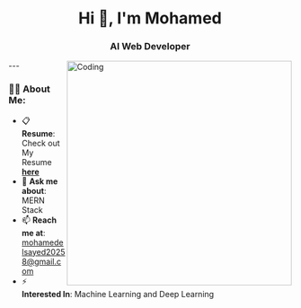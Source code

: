 
<h1 align="center">Hi 👋, I'm Mohamed</h1>
<h3 align="center">AI Web Developer</h3>
---
<img align="right" alt="Coding" width="400" src="https://i.pinimg.com/originals/ee/ed/e2/eeede229147eb053fe863ef1cc7faf0b.gif" />




### 👨‍💻 About Me:
- 📋 **Resume**: Check out My Resume [**here**](https://facebook)
- 💬 **Ask me about**: MERN Stack  
- 📫 **Reach me at**: [mohamedelsayed20258@gmail.com](mailto:mohamedelsayed20258@gmail.com)
- ⚡ **Interested In**: Machine Learning and Deep Learning
